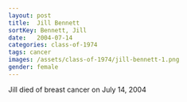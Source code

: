 ```yaml
---
layout: post
title:  Jill Bennett
sortKey: Bennett, Jill
date:   2004-07-14
categories: class-of-1974
tags: cancer
images: /assets/class-of-1974/jill-bennett-1.png
gender: female
---
```

Jill died of breast cancer on July 14, 2004
